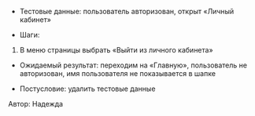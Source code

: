 * Тестовые данные: пользователь авторизован, открыт «Личный кабинет»

* Шаги:
1.	В меню страницы выбрать «Выйти из личного кабинета»

* Ожидаемый результат: переходим на «Главную», пользователь не авторизован, имя пользователя не показывается в шапке

* Постусловие: удалить тестовые данные

Автор: Надежда

